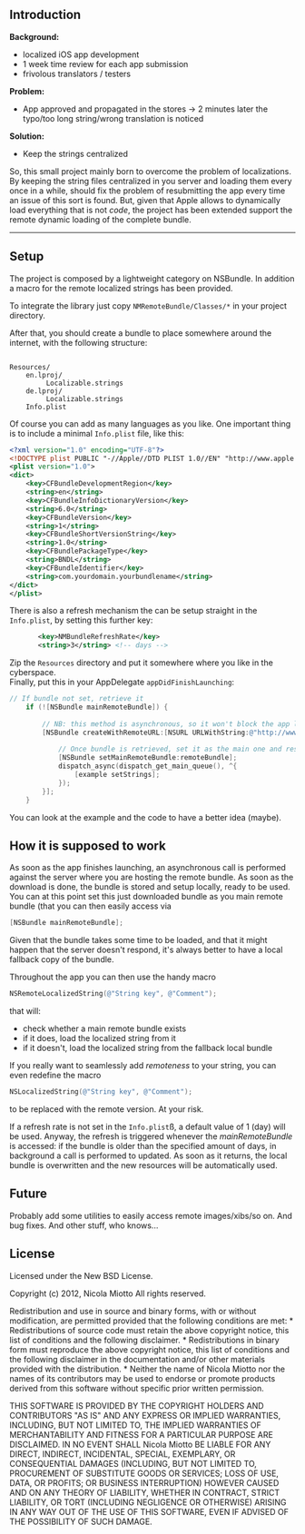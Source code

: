 Introduction
---------------

**Background:**


- localized iOS app development
- 1 week time review for each app submission
- frivolous translators / testers

**Problem:**

- App approved and propagated in the stores -> 2 minutes later the typo/too long string/wrong translation is noticed

**Solution:**

- Keep the strings centralized


So, this small project mainly born to overcome the problem of localizations. By keeping the string files centralized in you server and loading them every once in a while, should fix the problem of resubmitting the app every time an issue of this sort is found.
But, given that Apple allows to dynamically load everything that is not *code*, the project has been extended support the remote dynamic loading of the complete bundle.


----

Setup
-------

The project is composed by a lightweight category on NSBundle.
In addition a macro for the remote localized strings has been provided.

To integrate the library just copy `NMRemoteBundle/Classes/*` in your project directory.

After that, you should create a bundle to place somewhere around the internet, with the following structure:
<pre><code>
Resources/
    en.lproj/
         Localizable.strings
    de.lproj/
         Localizable.strings
    Info.plist
</pre></code>

Of course you can add as many languages as you like. One important thing is to include a minimal `Info.plist` file, like this:

``` xml
<?xml version="1.0" encoding="UTF-8"?>
<!DOCTYPE plist PUBLIC "-//Apple//DTD PLIST 1.0//EN" "http://www.apple.com/DTDs/PropertyList-1.0.dtd">
<plist version="1.0">
<dict>
	<key>CFBundleDevelopmentRegion</key>
	<string>en</string>
	<key>CFBundleInfoDictionaryVersion</key>
	<string>6.0</string>
	<key>CFBundleVersion</key>
	<string>1</string>
	<key>CFBundleShortVersionString</key>
	<string>1.0</string>
	<key>CFBundlePackageType</key>
	<string>BNDL</string>
	<key>CFBundleIdentifier</key>
	<string>com.yourdomain.yourbundlename</string>
</dict>
</plist>
```

There is also a refresh mechanism the can be setup straight in the `Info.plist`, by setting this further key:

``` xml
       <key>NMBundleRefreshRate</key>
       <string>3</string> <!-- days -->
```

Zip the `Resources` directory and put it somewhere where you like in the cyberspace.<br/>
Finally, put this in your AppDelegate `appDidFinishLaunching`:

``` objective-c
// If bundle not set, retrieve it
    if (![NSBundle mainRemoteBundle]) {
        
        // NB: this method is asynchronous, so it won't block the app launch
        [NSBundle createWithRemoteURL:[NSURL URLWithString:@"http://www.yourdomain.com/YourRemoteBundle.zip"] completionBlock:^(NSBundle *remoteBundle){
            
            // Once bundle is retrieved, set it as the main one and reset the strings
            [NSBundle setMainRemoteBundle:remoteBundle];
            dispatch_async(dispatch_get_main_queue(), ^{
                [example setStrings];
            });
        }];
    }
```

You can look at the example and the code to have a better idea (maybe).

How it is supposed to work
------------

As soon as the app finishes launching, an asynchronous call is performed against the server where you are hosting the remote bundle. As soon as the download is done, the bundle is stored and setup locally, ready to be used.
You can at this point set this just downloaded bundle as you main remote bundle (that you can then easily access via

```objective-c
[NSBundle mainRemoteBundle];
```

Given that the bundle takes some time to be loaded, and that it might happen that the server doesn't respond, it's always better to have a local fallback copy of the bundle.

Throughout the app you can then use the handy macro

```objective-c
NSRemoteLocalizedString(@"String key", @"Comment");
```

that will:
- check whether a main remote bundle exists
- if it does, load the localized string from it
- if it doesn't, load the localized string from the fallback local bundle

If you really want to seamlessly add *remoteness* to your string, you can even redefine the macro

```objective-c
NSLocalizedString(@"String key", @"Comment");
```

to be replaced with the remote version. At your risk.

If a refresh rate is not set in the `Info.plist`ß, a default value of 1 (day) will be used.
Anyway, the refresh is triggered whenever the *mainRemoteBundle* is accessed: if the bundle is older than the specified amount of days, in background a call is performed to updated. As soon as it returns, the local bundle is overwritten and the new resources will be automatically used.

Future
-------

Probably add some utilities to easily access remote images/xibs/so on. And bug fixes. And other stuff, who knows...

License
-------

Licensed under the New BSD License.

Copyright (c) 2012, Nicola Miotto All rights reserved.

Redistribution and use in source and binary forms, with or without modification, are permitted provided that the following conditions are met: * Redistributions of source code must retain the above copyright notice, this list of conditions and the following disclaimer. * Redistributions in binary form must reproduce the above copyright notice, this list of conditions and the following disclaimer in the documentation and/or other materials provided with the distribution. * Neither the name of Nicola Miotto nor the names of its contributors may be used to endorse or promote products derived from this software without specific prior written permission.

THIS SOFTWARE IS PROVIDED BY THE COPYRIGHT HOLDERS AND CONTRIBUTORS "AS IS" AND ANY EXPRESS OR IMPLIED WARRANTIES, INCLUDING, BUT NOT LIMITED TO, THE IMPLIED WARRANTIES OF MERCHANTABILITY AND FITNESS FOR A PARTICULAR PURPOSE ARE DISCLAIMED. IN NO EVENT SHALL Nicola Miotto BE LIABLE FOR ANY DIRECT, INDIRECT, INCIDENTAL, SPECIAL, EXEMPLARY, OR CONSEQUENTIAL DAMAGES (INCLUDING, BUT NOT LIMITED TO, PROCUREMENT OF SUBSTITUTE GOODS OR SERVICES; LOSS OF USE, DATA, OR PROFITS; OR BUSINESS INTERRUPTION) HOWEVER CAUSED AND ON ANY THEORY OF LIABILITY, WHETHER IN CONTRACT, STRICT LIABILITY, OR TORT (INCLUDING NEGLIGENCE OR OTHERWISE) ARISING IN ANY WAY OUT OF THE USE OF THIS SOFTWARE, EVEN IF ADVISED OF THE POSSIBILITY OF SUCH DAMAGE.